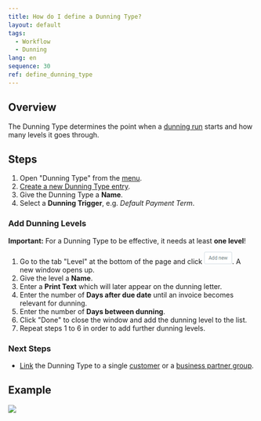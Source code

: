 ```yaml
---
title: How do I define a Dunning Type?
layout: default
tags:
  - Workflow
  - Dunning
lang: en
sequence: 30
ref: define_dunning_type
---
```


## Overview
The Dunning Type determines the point when a [dunning run](Dunning_Run) starts and how many levels it goes through.

## Steps
1. Open "Dunning Type" from the [menu](Menu).
1. [Create a new Dunning Type entry](New_Record_Window).
1. Give the Dunning Type a **Name**.
1. Select a **Dunning Trigger**, e.g. *Default Payment Term*.

### Add Dunning Levels
**Important:** For a Dunning Type to be effective, it needs at least **one level**!

1. Go to the tab "Level" at the bottom of the page and click ![](assets/Add_New_Button.png). A new window opens up.
1. Give the level a **Name**.
1. Enter a **Print Text** which will later appear on the dunning letter.
1. Enter the number of **Days after due date** until an invoice becomes relevant for dunning.
1. Enter the number of **Days between dunning**.
1. Click "Done" to close the window and add the dunning level to the list.
1. Repeat steps 1 to 6 in order to add further dunning levels.

### Next Steps
- [Link](link_dunning_type_to_partner) the Dunning Type to a single [customer](New_business_partner_customer) or a [business partner group](New_Business_Partner_Group).

## Example
![](assets/Define_dunning_type.gif)
